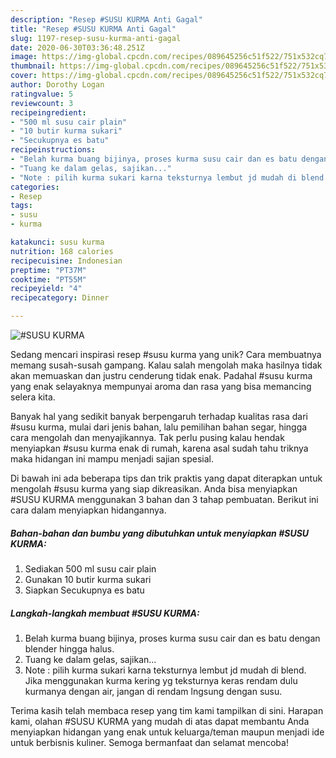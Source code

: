 ```yaml
---
description: "Resep #SUSU KURMA Anti Gagal"
title: "Resep #SUSU KURMA Anti Gagal"
slug: 1197-resep-susu-kurma-anti-gagal
date: 2020-06-30T03:36:48.251Z
image: https://img-global.cpcdn.com/recipes/089645256c51f522/751x532cq70/susu-kurma-foto-resep-utama.jpg
thumbnail: https://img-global.cpcdn.com/recipes/089645256c51f522/751x532cq70/susu-kurma-foto-resep-utama.jpg
cover: https://img-global.cpcdn.com/recipes/089645256c51f522/751x532cq70/susu-kurma-foto-resep-utama.jpg
author: Dorothy Logan
ratingvalue: 5
reviewcount: 3
recipeingredient:
- "500 ml susu cair plain"
- "10 butir kurma sukari"
- "Secukupnya es batu"
recipeinstructions:
- "Belah kurma buang bijinya, proses kurma susu cair dan es batu dengan blender hingga halus."
- "Tuang ke dalam gelas, sajikan..."
- "Note : pilih kurma sukari karna teksturnya lembut jd mudah di blend. Jika menggunakan kurma kering yg teksturnya keras rendam dulu kurmanya dengan air, jangan di rendam lngsung dengan susu."
categories:
- Resep
tags:
- susu
- kurma

katakunci: susu kurma 
nutrition: 168 calories
recipecuisine: Indonesian
preptime: "PT37M"
cooktime: "PT55M"
recipeyield: "4"
recipecategory: Dinner

---
```



![#SUSU KURMA](https://img-global.cpcdn.com/recipes/089645256c51f522/751x532cq70/susu-kurma-foto-resep-utama.jpg)

Sedang mencari inspirasi resep #susu kurma yang unik? Cara membuatnya memang susah-susah gampang. Kalau salah mengolah maka hasilnya tidak akan memuaskan dan justru cenderung tidak enak. Padahal #susu kurma yang enak selayaknya mempunyai aroma dan rasa yang bisa memancing selera kita.

Banyak hal yang sedikit banyak berpengaruh terhadap kualitas rasa dari #susu kurma, mulai dari jenis bahan, lalu pemilihan bahan segar, hingga cara mengolah dan menyajikannya. Tak perlu pusing kalau hendak menyiapkan #susu kurma enak di rumah, karena asal sudah tahu triknya maka hidangan ini mampu menjadi sajian spesial.




Di bawah ini ada beberapa tips dan trik praktis yang dapat diterapkan untuk mengolah #susu kurma yang siap dikreasikan. Anda bisa menyiapkan #SUSU KURMA menggunakan 3 bahan dan 3 tahap pembuatan. Berikut ini cara dalam menyiapkan hidangannya.

<!--inarticleads1-->

##### Bahan-bahan dan bumbu yang dibutuhkan untuk menyiapkan #SUSU KURMA:

1. Sediakan 500 ml susu cair plain
1. Gunakan 10 butir kurma sukari
1. Siapkan Secukupnya es batu




<!--inarticleads2-->

##### Langkah-langkah membuat #SUSU KURMA:

1. Belah kurma buang bijinya, proses kurma susu cair dan es batu dengan blender hingga halus.
1. Tuang ke dalam gelas, sajikan...
1. Note : pilih kurma sukari karna teksturnya lembut jd mudah di blend. Jika menggunakan kurma kering yg teksturnya keras rendam dulu kurmanya dengan air, jangan di rendam lngsung dengan susu.




Terima kasih telah membaca resep yang tim kami tampilkan di sini. Harapan kami, olahan #SUSU KURMA yang mudah di atas dapat membantu Anda menyiapkan hidangan yang enak untuk keluarga/teman maupun menjadi ide untuk berbisnis kuliner. Semoga bermanfaat dan selamat mencoba!
